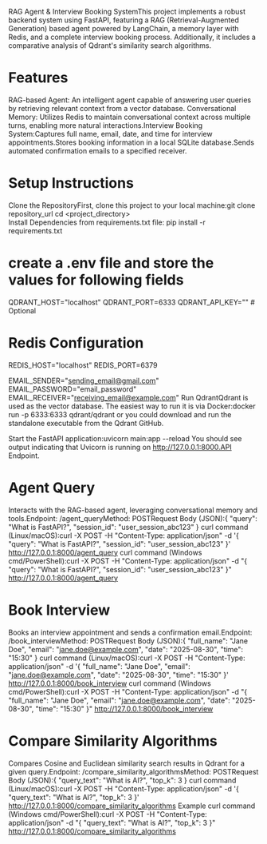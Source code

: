 RAG Agent & Interview Booking SystemThis project implements a robust backend system using FastAPI, featuring a RAG (Retrieval-Augmented Generation) based agent powered by LangChain, a memory layer with Redis, and a complete interview booking process. Additionally, it includes a comparative analysis of Qdrant's similarity search algorithms.

# Features
RAG-based Agent: An intelligent agent capable of answering user queries by retrieving relevant context from a vector database.
Conversational Memory: Utilizes Redis to maintain conversational context across multiple turns, enabling more natural interactions.Interview Booking System:Captures full name, email, date, and time for interview appointments.Stores booking information in a local SQLite database.Sends automated confirmation emails to a specified receiver.

# Setup Instructions
Clone the RepositoryFirst, clone this project to your local machine:git clone repository_url 
cd <project_directory>     
Install Dependencies from requirements.txt file:
pip install -r requirements.txt

# create a .env file and store the values for following fields
QDRANT_HOST="localhost"
QDRANT_PORT=6333
QDRANT_API_KEY="" # Optional

# Redis Configuration
REDIS_HOST="localhost"
REDIS_PORT=6379

EMAIL_SENDER="sending_email@gmail.com"
EMAIL_PASSWORD="email_password"
EMAIL_RECEIVER="receiving_email@example.com"
Run QdrantQdrant is used as the vector database. The easiest way to run it is via Docker:docker run -p 6333:6333 qdrant/qdrant or you could download and run the standalone executable from the Qdrant GitHub.

Start the FastAPI application:uvicorn main:app --reload
You should see output indicating that Uvicorn is running on http://127.0.0.1:8000.API Endpoint.

# Agent Query
Interacts with the RAG-based agent, leveraging conversational memory and tools.Endpoint: /agent_queryMethod: POSTRequest Body (JSON):{
  "query": "What is FastAPI?",
  "session_id": "user_session_abc123"
}
curl command (Linux/macOS):curl -X POST -H "Content-Type: application/json" -d '{
  "query": "What is FastAPI?",
  "session_id": "user_session_abc123"
}' http://127.0.0.1:8000/agent_query
curl command (Windows cmd/PowerShell):curl -X POST -H "Content-Type: application/json" -d "{ \"query\": \"What is FastAPI?\", \"session_id\": \"user_session_abc123\" }" http://127.0.0.1:8000/agent_query

# Book Interview
Books an interview appointment and sends a confirmation email.Endpoint: /book_interviewMethod: POSTRequest Body (JSON):{
  "full_name": "Jane Doe",
  "email": "jane.doe@example.com",
  "date": "2025-08-30",
  "time": "15:30"
}
curl command (Linux/macOS):curl -X POST -H "Content-Type: application/json" -d '{
  "full_name": "Jane Doe",
  "email": "jane.doe@example.com",
  "date": "2025-08-30",
  "time": "15:30"
}' http://127.0.0.1:8000/book_interview
curl command (Windows cmd/PowerShell):curl -X POST -H "Content-Type: application/json" -d "{ \"full_name\": \"Jane Doe\", \"email\": \"jane.doe@example.com\", \"date\": \"2025-08-30\", \"time\": \"15:30\" }" http://127.0.0.1:8000/book_interview

# Compare Similarity Algorithms
Compares Cosine and Euclidean similarity search results in Qdrant for a given query.Endpoint: /compare_similarity_algorithmsMethod: POSTRequest Body (JSON):{
  "query_text": "What is AI?",
  "top_k": 3
}
curl command (Linux/macOS):curl -X POST -H "Content-Type: application/json" -d '{
  "query_text": "What is AI?",
  "top_k": 3
}' http://127.0.0.1:8000/compare_similarity_algorithms
Example curl command (Windows cmd/PowerShell):curl -X POST -H "Content-Type: application/json" -d "{ \"query_text\": \"What is AI?\", \"top_k\": 3 }" http://127.0.0.1:8000/compare_similarity_algorithms
